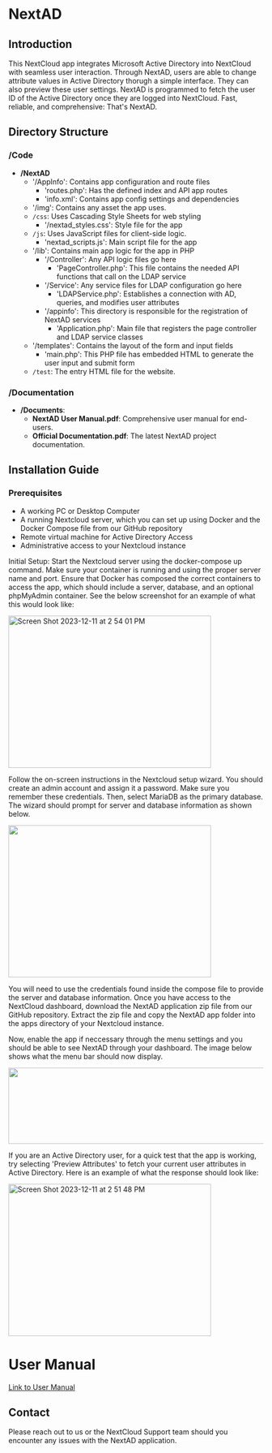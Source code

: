 # NextAD
## Introduction

This NextCloud app integrates Microsoft Active Directory into NextCloud with seamless user interaction. Through NextAD, users are able to change attribute values in Active Directory thorugh a simple interface. They can also preview these user settings. NextAD is programmed to fetch the user ID of the Active Directory once they are logged into NextCloud. Fast, reliable, and comprehensive: That's NextAD.

## Directory Structure

### /Code
- **/NextAD**
  - '/AppInfo': Contains app configuration and route files
      - 'routes.php': Has the defined index and API app routes
      - 'info.xml': Contains app config settings and dependencies
  - '/img': Contains any asset the app uses.
  - `/css`: Uses Cascading Style Sheets for web styling
      - '/nextad_styles.css': Style file for the app
  - `/js`: Uses JavaScript files for client-side logic.
      - 'nextad_scripts.js': Main script file for the app
  - '/lib': Contains main app logic for the app in PHP
      - '/Controller': Any API logic files go here
          - 'PageController.php': This file contains the needed API functions that call on the LDAP service
      - '/Service': Any service files for LDAP configuration go here
          - 'LDAPService.php': Establishes a connection with AD, queries, and modifies user attributes
      - '/appinfo': This directory is responsible for the registration of NextAD services
          - 'Application.php': Main file that registers the page controller and LDAP service classes
  - '/templates': Contains the layout of the form and input fields
      - 'main.php': This PHP file has embedded HTML to generate the user input and submit form 
  - `/test`: The entry HTML file for the website.

### /Documentation
- **/Documents**:
  - **NextAD User Manual.pdf**: Comprehensive user manual for end-users.
  - **Official Documentation.pdf**: The latest NextAD project documentation.

## Installation Guide

### Prerequisites

* A working PC or Desktop Computer
* A running Nextcloud server, which you can set up using Docker and the Docker Compose file from our GitHub repository
* Remote virtual machine for Active Directory Access
* Administrative access to your Nextcloud instance

Initial Setup: Start the Nextcloud server using the docker-compose up command. Make sure your container is running and using the proper server name and port. Ensure that Docker has composed the correct containers to access the app, which should include a server, database, and an optional phpMyAdmin container. See the below screenshot for an example of what this would look like:

<img width="400" height="300" alt="Screen Shot 2023-12-11 at 2 54 01 PM" src="https://github.com/Alkyz/NextAD/assets/90973494/4defce40-8426-40af-b04f-d774a967818e">

Follow the on-screen instructions in the Nextcloud setup wizard. You should create an admin account and assign it a password. Make sure you remember these credentials. Then, select MariaDB as the primary database. The wizard should prompt for server and database information as shown below.

<img src="https://github.com/Alkyz/NextAD/assets/90973494/b7e0eeef-ef03-499b-bcdb-33376796eb9d" width="400" height="300">


You will need to use the credentials found inside the compose file to provide the server and database information. Once you have access to the NextCloud dashboard, download the NextAD application zip file from our GitHub repository. Extract the zip file and copy the NextAD app folder into the apps directory of your Nextcloud instance. 

Now, enable the app if neccessary through the menu settings and you should be able to see NextAD through your dashboard. The image below shows what the menu bar should now display.

<img src="https://github.com/Alkyz/NextAD/assets/90973494/704035d4-b562-40fd-bb4f-9d4202f04783" width="700" height="150">

If you are an Active Directory user, for a quick test that the app is working, try selecting 'Preview Attributes' to fetch your current user attributes in Active Directory. Here is an example of what the response should look like:

<img width="400" height="300" alt="Screen Shot 2023-12-11 at 2 51 48 PM" src="https://github.com/Alkyz/NextAD/assets/90973494/b4ea13a7-f69b-489a-9104-0136d93ebf63">

# User Manual

[Link to User Manual](https://docs.google.com/document/d/1SCE8ht8mCx07ff1heD9eanbVxocmiE90mpH01h-vgoY/edit?usp=drive_link)

## Contact
Please reach out to us or the NextCloud Support team should you encounter any issues with the NextAD application.

